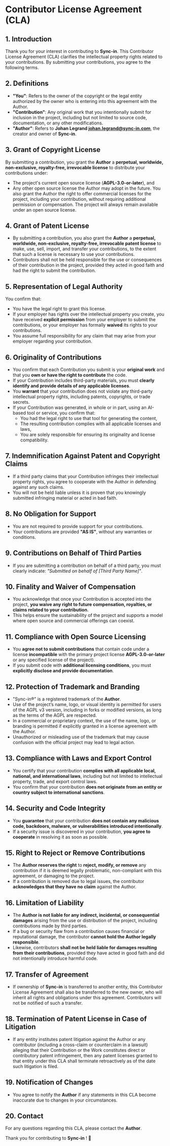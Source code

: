 # Contributor License Agreement (CLA)

## 1. Introduction
Thank you for your interest in contributing to **Sync-in**. 
This Contributor License Agreement (CLA) clarifies the intellectual property rights related to your contributions. By submitting your contributions, you agree to the following terms.

## 2. Definitions
- **"You"**: Refers to the owner of the copyright or the legal entity authorized by the owner who is entering into this agreement with the Author.
- **"Contribution"**: Any original work that you intentionally submit for inclusion in the project, including but not limited to source code, documentation, or any other modifications.
- **"Author"**: Refers to **Johan Legrand <johan.legrand@sync-in.com>**, the creator and owner of **Sync-in**.

## 3. Grant of Copyright License
By submitting a contribution, you grant the **Author** a **perpetual, worldwide, non-exclusive, royalty-free, irrevocable license** to distribute your contributions under:
- The project's current open source license (**AGPL-3.0-or-later**), and
- Any other open source license the Author may adopt in the future.
You also grant the Author the right to offer commercial licenses for the project, including your contribution, without requiring additional permission or compensation.
The project will always remain available under an open source license.

## 4. Grant of Patent License
- By submitting a contribution, you also grant the **Author** a **perpetual, worldwide, non-exclusive, royalty-free, irrevocable patent license** to make, use, sell, import, and transfer your contributions, to the extent that such a license is necessary to use your contributions.
- Contributors shall not be held responsible for the use or consequences of their contribution in the project, provided they acted in good faith and had the right to submit the contribution.

## 5. Representation of Legal Authority
You confirm that:
- You have the legal right to grant this license.
- If your employer has rights over the intellectual property you create, you have received **explicit permission** from your employer to submit the contributions, or your employer has formally **waived** its rights to your contributions.
- You assume full responsibility for any claim that may arise from your employer regarding your contribution.

## 6. Originality of Contributions
- You confirm that each Contribution you submit is your **original work** and that you **own or have the right to contribute** the code.
- If your Contribution includes third-party materials, you must **clearly identify and provide details of any applicable licenses**.
- You **warrant** that your contribution does not violate any third-party intellectual property rights, including patents, copyrights, or trade secrets.
- If your Contribution was generated, in whole or in part, using an AI-based tool or service, you confirm that:
    - You had the legal right to use that tool for generating the content,
    - The resulting contribution complies with all applicable licenses and laws,
    - You are solely responsible for ensuring its originality and license compatibility.

## 7. Indemnification Against Patent and Copyright Claims
- If a third party claims that your Contribution infringes their intellectual property rights, you agree to cooperate with the Author in defending against any such claims.
- You will not be held liable unless it is proven that you knowingly submitted infringing material or acted in bad faith.

## 8. No Obligation for Support
- You are not required to provide support for your contributions.
- Your contributions are provided **"AS IS"**, without any warranties or conditions.

## 9. Contributions on Behalf of Third Parties
- If you are submitting a contribution on behalf of a third party, you must clearly indicate: *"Submitted on behalf of [Third Party Name]"*.

## 10. Finality and Waiver of Compensation
- You acknowledge that once your Contribution is accepted into the project, **you waive any right to future compensation, royalties, or claims related to your contribution**.
- This helps ensure the sustainability of the project and supports a model where open source and commercial offerings can coexist.

## 11. Compliance with Open Source Licensing
- You **agree not to submit contributions** that contain code under a license **incompatible** with the primary project license **AGPL-3.0-or-later** or any specified license of the project).
- If you submit code with **additional licensing conditions**, you must **explicitly disclose and provide documentation**.

## 12. Protection of Trademark and Branding
- "Sync-in®" is a registered trademark of the **Author**.
- Use of the project’s name, logo, or visual identity is permitted for users of the AGPL v3 version, including in forks or modified versions, as long as the terms of the AGPL are respected.
- In a commercial or proprietary context, the use of the name, logo, or branding is permitted if explicitly granted in a license agreement with the Author.
- Unauthorized or misleading use of the trademark that may cause confusion with the official project may lead to legal action.

## 13. Compliance with Laws and Export Control
- You certify that your contribution **complies with all applicable local, national, and international laws**, including but not limited to intellectual property, trade, and export control laws.
- You confirm that your contribution **does not originate from an entity or country subject to international sanctions**.

## 14. Security and Code Integrity
- You **guarantee** that your contribution **does not contain any malicious code, backdoors, malware, or vulnerabilities introduced intentionally**.
- If a security issue is discovered in your contribution, **you agree to cooperate** in resolving it as soon as possible.

## 15. Right to Reject or Remove Contributions
- The **Author reserves the right** to **reject, modify, or remove** any contribution if it is deemed legally problematic, non-compliant with this agreement, or damaging to the project.
- If a contribution is removed due to legal issues, the contributor **acknowledges that they have no claim** against the Author.

## 16. Limitation of Liability
- The **Author is not liable for any indirect, incidental, or consequential damages** arising from the use or distribution of the project, including contributions made by third parties.
- If a bug or security flaw from a contribution causes financial or reputational damage, the contributor **cannot hold the Author legally responsible**.
- Likewise, contributors **shall not be held liable for damages resulting from their contributions**, provided they have acted in good faith and did not intentionally introduce harmful code.

## 17. Transfer of Agreement
- If ownership of **Sync-in** is transferred to another entity, this Contributor License Agreement shall also be transferred to the new owner, who will inherit all rights and obligations under this agreement. Contributors will not be notified of such a transfer.

## 18. Termination of Patent License in Case of Litigation
- If any entity institutes patent litigation against the Author or any contributor (including a cross-claim or counterclaim in a lawsuit) alleging that their Contribution or the Work constitutes direct or contributory patent infringement, then any patent licenses granted to that entity under this CLA shall terminate retroactively as of the date such litigation is filed.

## 19. Notification of Changes
- You agree to notify the **Author** if any statements in this CLA become inaccurate due to changes in your circumstances.

## 20. Contact
For any questions regarding this CLA, please contact the **Author**.

Thank you for contributing to **Sync-in** ! 🚀